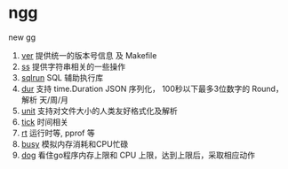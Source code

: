 # ngg

new gg

1. [ver](ver) 提供统一的版本号信息 及 Makefile
2. [ss](ss) 提供字符串相关的一些操作
3. [sqlrun](sqlrun) SQL 辅助执行库 
4. [dur](dur) 支持 time.Duration JSON 序列化， 100秒以下最多3位数字的  Round，解析 天/周/月
5. [unit](unit) 支持对文件大小的人类友好格式化及解析
6. [tick](tick) 时间相关
7. [rt](rt) 运行时等, pprof 等
8. [busy](busy) 模拟内存消耗和CPU忙碌
9. [dog](dog) 看住go程序内存上限和 CPU 上限，达到上限后，采取相应动作
